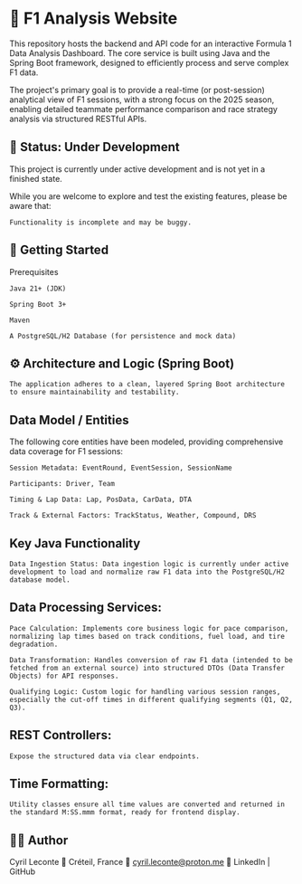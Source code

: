 # 🏁 F1 Analysis Website

This repository hosts the backend and API code for an interactive Formula 1 Data Analysis Dashboard. The core service is built using Java and the Spring Boot framework, designed to efficiently process and serve complex F1 data.

The project's primary goal is to provide a real-time (or post-session) analytical view of F1 sessions, with a strong focus on the 2025 season, enabling detailed teammate performance comparison and race strategy analysis via structured RESTful APIs.

## 🚧 Status: Under Development

This project is currently under active development and is not yet in a finished state.

While you are welcome to explore and test the existing features, please be aware that:

    Functionality is incomplete and may be buggy.

## 🚀 Getting Started

Prerequisites
    
    Java 21+ (JDK)
    
    Spring Boot 3+
    
    Maven
    
    A PostgreSQL/H2 Database (for persistence and mock data)

## ⚙️ Architecture and Logic (Spring Boot)

    The application adheres to a clean, layered Spring Boot architecture to ensure maintainability and testability.

## Data Model / Entities

The following core entities have been modeled, providing comprehensive data coverage for F1 sessions:

    Session Metadata: EventRound, EventSession, SessionName
    
    Participants: Driver, Team
    
    Timing & Lap Data: Lap, PosData, CarData, DTA
    
    Track & External Factors: TrackStatus, Weather, Compound, DRS

## Key Java Functionality
    
    Data Ingestion Status: Data ingestion logic is currently under active development to load and normalize raw F1 data into the PostgreSQL/H2 database model.

## Data Processing Services:

    Pace Calculation: Implements core business logic for pace comparison, normalizing lap times based on track conditions, fuel load, and tire degradation.
    
    Data Transformation: Handles conversion of raw F1 data (intended to be fetched from an external source) into structured DTOs (Data Transfer Objects) for API responses.
    
    Qualifying Logic: Custom logic for handling various session ranges, especially the cut-off times in different qualifying segments (Q1, Q2, Q3).

## REST Controllers:

    Expose the structured data via clear endpoints.

## Time Formatting:
    
    Utility classes ensure all time values are converted and returned in the standard M:SS.mmm format, ready for frontend display.

## 👨‍💻 Author

Cyril Leconte 📍 Créteil, France
📧 cyril.leconte@proton.me
🔗 LinkedIn | GitHub
